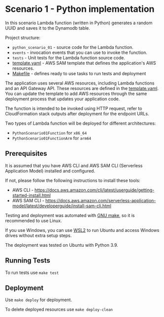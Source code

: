 # Scenario 1 - Python implementation
In this scenario Lambda function (written in Python) generates a random UUID and saves it to the Dynamodb table.

Project structure:
- `python_scenario_01` - source code for the Lambda function.
- `events` - invocation events that you can use to invoke the function.
- `tests` - Unit tests for the Lambda function source code. 
- [template.yaml](./template.yaml) - AWS SAM template that defines the application's AWS resources.
- [Makefile](./Makefile) - defines ready to use tasks to run tests and deployment 

The application uses several AWS resources, including Lambda functions and an API Gateway API. 
These resources are defined in the [template.yaml](./template.yaml). You can update the template to add AWS resources 
through the same deployment process that updates your application code.

The function is intended to be invoked using HTTP request, refer to CloudFormation stack outputs after deployment 
for the endpoint URLs.

Two types of Lambda function will be deployed for different architectures:
* `PythonScenario01Function` for `x86_64`
* `PythonScenario01FunctionArm` for `arm64`

## Prerequisites
It is assumed that you have AWS CLI and AWS SAM CLI (Serverless Application Model) installed and configured.

If not, please follow the following instructions to install these tools:
* AWS CLI - https://docs.aws.amazon.com/cli/latest/userguide/getting-started-install.html
* AWS SAM CLI - https://docs.aws.amazon.com/serverless-application-model/latest/developerguide/install-sam-cli.html

Testing and deployment was automated with [GNU make](https://www.gnu.org/software/make/manual/make.html), 
so it is recommended to use Linux.

If you use Windows, you can use [WSL2](.https://learn.microsoft.com/en-us/windows/wsl/install) to run Ubuntu and 
access Windows drives without extra setup steps. 

The deployment was tested on Ubuntu with Python 3.9.

## Running Tests
To run tests use `make test`

## Deployment
Use `make deploy` for deployment.

To delete deployed resources use `make deploy-clean`